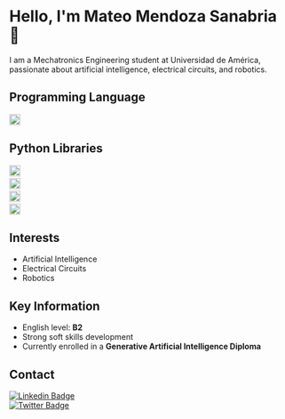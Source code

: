 # Hello, I'm Mateo Mendoza Sanabria 👋  

I am a Mechatronics Engineering student at Universidad de América, passionate about artificial intelligence, electrical circuits, and robotics.  

## Programming Language  
<img alt="Python" src="https://img.shields.io/badge/python%20-%2314354C.svg?&style=flat&logo=python&logoColor=white" height="20"/>  

## Python Libraries  
<img alt="NumPy" src="https://img.shields.io/badge/numpy%20-%230095D5.svg?&style=flat&logo=numpy&logoColor=white" height="20"/> &nbsp;  
<img alt="Pandas" src="https://img.shields.io/badge/pandas%20-%23150458.svg?&style=flat&logo=pandas&logoColor=white" height="20" /> &nbsp;  
<img alt="SymPy" src="https://img.shields.io/badge/SymPy%20-%23239120.svg?&style=flat&logo=sympy&logoColor=white" height="20" /> &nbsp;  
<img alt="plotly" src="https://img.shields.io/badge/plotly%20-%233B4D98.svg?&style=flat&logo=plotly&logoColor=white" height="20" />  

## Interests  
- Artificial Intelligence  
- Electrical Circuits  
- Robotics  

## Key Information  
- English level: **B2**  
- Strong soft skills development  
- Currently enrolled in a **Generative Artificial Intelligence Diploma**  

## Contact  
<!-- Add your links here -->  
[![Linkedin Badge](https://img.shields.io/badge/-Linkedin-0077B5?style=plastic&logo=Linkedin&logoColor=white&link=https://linkedin.com)](https://linkedin.com)  
[![Twitter Badge](https://img.shields.io/badge/-Twitter-1DA1F2?style=plastic&logo=Twitter&logoColor=white&link=https://twitter.com)](https://twitter.com)  

